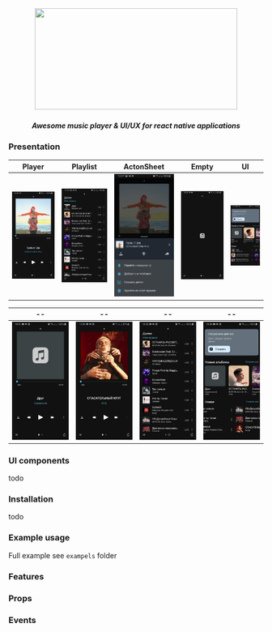 <div align="center">
  <img width="400" height="200" src="https://github.com/zikwall/audos/blob/master/screenshots/audos.png">
  <h5>Awesome music player & UI/UX for react native applications</h5>
</div>

### Presentation

Player | Playlist | ActonSheet | Empty | UI
--- | --- | --- | --- | ---
![Player](screenshots/Screenshot_20200330-194338_musicapp.jpg "Player responsive layout") | ![Playlist](screenshots/Screenshot_20200330-122556_musicapp.jpg "Player responsive layout") | ![Sheet](screenshots/Screenshot_20200330-122759_musicapp.jpg "Player responsive layout") |  ![Empty](screenshots/Screenshot_20200330-122547_musicapp.jpg "Player responsive layout") |  ![UI](screenshots/Screenshot_20200330-192122_musicapp.jpg "Player responsive layout")

-- | -- | -- | --
--- | --- | --- | ---
![Player](gifs/20200330_193102_1.gif "Player responsive layout") | ![Playlist](gifs/20200330_123628_1.gif "Player responsive layout") | ![Playlist](gifs/20200330_193225_1.gif "Player responsive layout") |  ![UI](gifs/20200330_194015_1.gif "Player responsive layout") 


### UI components

todo

### Installation

todo

### Example usage

Full example see `exampels` folder

### Features

### Props

### Events

